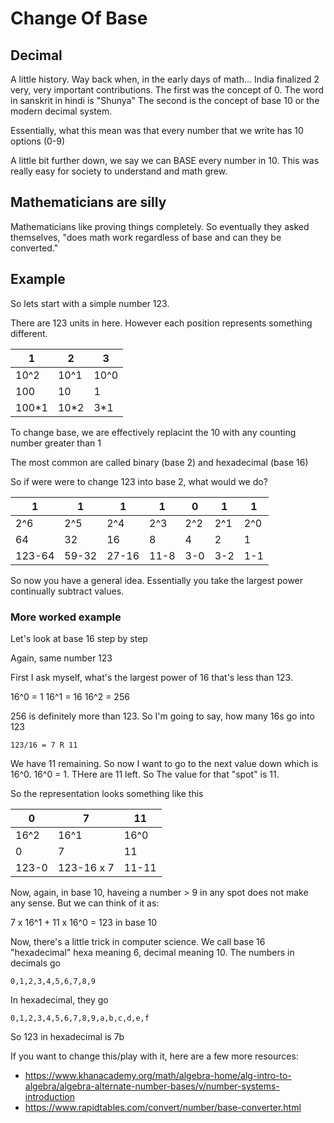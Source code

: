 # Change Of Base

## Decimal
A little history. Way back when, in the early days of math... India finalized 2 very, very important contributions. The first was the concept of 0. The word in sanskrit in hindi is "Shunya" The second is the concept of base 10 or the modern decimal system.

Essentially, what this mean was that every number that we write has 10 options (0-9)

A little bit further down, we say we can BASE every number in 10. This was really easy for society to understand and math grew.

## Mathematicians are silly

Mathematicians like proving things completely. So eventually they asked themselves, "does math work regardless of base and can they be converted."

## Example

So lets start with a simple number 123. 

There are 123 units in here. However each position represents something different.

| 1     | 2    | 3    |
|-------|------|------|
| 10^2  | 10^1 | 10^0 |
| 100   | 10   | 1    |
| 100*1 | 10*2 | 3*1  |

To change base, we are effectively replacint the 10 with any counting number greater than 1

The most common are called binary (base 2) and hexadecimal (base 16)

So if were were to change 123 into base 2, what would we do?

| 1      | 1     | 1     | 1    | 0   | 1   | 1   |
|--------|-------|-------|------|-----|-----|-----|
| 2^6    | 2^5   | 2^4   | 2^3  | 2^2 | 2^1 | 2^0 |
| 64     | 32    | 16    | 8    | 4   | 2   | 1   |
| 123-64 | 59-32 | 27-16 | 11-8 | 3-0 | 3-2 | 1-1 |


So now you have a general idea. Essentially you take the largest power continually subtract values.

### More worked example
Let's look at base 16 step by step

Again, same number 123

First I ask myself, what's the largest power of 16 that's less than 123.

16^0 = 1
16^1 = 16
16^2 = 256

256 is definitely more than 123. So I'm going to say, how many 16s go into 123

```
123/16 = 7 R 11
```

We have 11 remaining. So now I want to go to the next value down which is 16^0. 16^0 = 1. THere are 11 left. So The value for that "spot" is 11.

So the representation looks something like this

| 0     | 7        | 11    |
|-------|----------|-------|
| 16^2  | 16^1     | 16^0  |
| 0     | 7        | 11    |
| 123-0 | 123-16 x 7 | 11-11 |


Now, again, in base 10, haveing a number > 9 in any spot does not make any sense. But we can think of it as:

7 x 16^1 + 11 x 16^0 = 123 in base 10

Now, there's a little trick in computer science. We call base 16 "hexadecimal" hexa meaning 6, decimal meaning 10. The numbers in decimals go 

```
0,1,2,3,4,5,6,7,8,9
```

In hexadecimal, they go 
```
0,1,2,3,4,5,6,7,8,9,a,b,c,d,e,f
```

So 123 in hexadecimal is 7b

If you want to change this/play with it, here are a few more resources:

* https://www.khanacademy.org/math/algebra-home/alg-intro-to-algebra/algebra-alternate-number-bases/v/number-systems-introduction
* https://www.rapidtables.com/convert/number/base-converter.html
